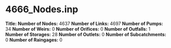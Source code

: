 # 4666_Nodes.inp
**Title:** 
**Number of Nodes:** 4637
**Number of Links:** 4697
**Number of Pumps:** 34
**Number of Weirs:** 0
**Number of Orifices:** 0
**Number of Outfalls:** 1
**Number of Storages:** 28
**Number of Outlets:** 0
**Number of Subcatchments:** 0
**Number of Raingages:** 0
